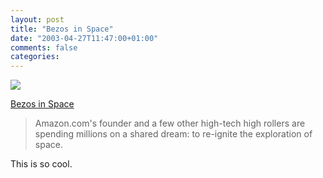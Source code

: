 ```yaml
---
layout: post
title: "Bezos in Space"
date: "2003-04-27T11:47:00+01:00"
comments: false
categories: 
---
```


<p><img src="http://a799.g.akamai.net/3/799/388/7200a2c0fae4ab/www.msnbc.com/news/1878269.jpg" /></p>

<p><a href="http://www.msnbc.com/news/904842.asp?0cv=KA01" title="Bezos in Space">Bezos in Space</a></p>

<blockquote>Amazon.com's founder and a few other high-tech high rollers are spending millions on a shared dream: to re-ignite the exploration of space.</blockquote>

<p>This is so cool.</p>

